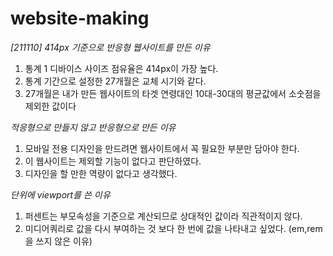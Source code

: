 # website-making

*[211110] 414px 기준으로 반응형 웹사이트를 만든 이유*
1. 통계 1 디바이스 사이즈 점유율은 414px이 가장 높다.
2. 통계 기간으로 설정한 27개월은 교체 시기와 같다.
3. 27개월은 내가 만든 웹사이트의 타겟 연령대인 10대-30대의 평균값에서 소숫점을 제외한 값이다

*적응형으로 만들지 않고 반응형으로 만든 이유*
1. 모바일 전용 디자인을 만드려면 웹사이트에서 꼭 필요한 부분만 담아야 한다.
2. 이 웹사이트는 제외할 기능이 없다고 판단하였다.
3. 디자인을 할 만한 역량이 없다고 생각했다.

*단위에 viewport를 쓴 이유*
1. 퍼센트는 부모속성을 기준으로 계산되므로 상대적인 값이라 직관적이지 않다.
2. 미디어쿼리로 값을 다시 부여하는 것 보다 한 번에 값을 나타내고 싶었다. (em,rem을 쓰지 않은 이유)
